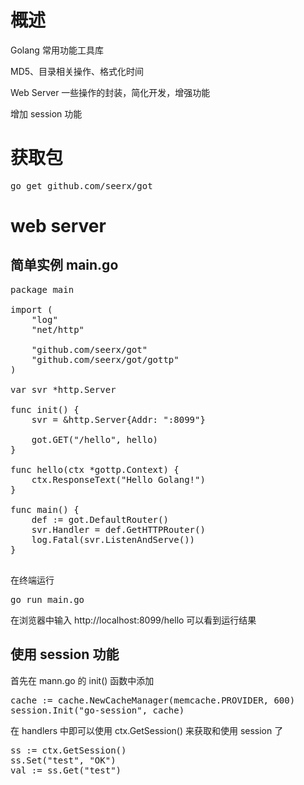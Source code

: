 # 概述
Golang 常用功能工具库

MD5、目录相关操作、格式化时间

Web Server 一些操作的封装，简化开发，增强功能

增加 session 功能

# 获取包
<pre>
go get github.com/seerx/got
</pre>

# web server
## 简单实例 main.go
<pre>
package main

import (
	"log"
	"net/http"

	"github.com/seerx/got"
	"github.com/seerx/got/gottp"
)

var svr *http.Server

func init() {
	svr = &http.Server{Addr: ":8099"}

	got.GET("/hello", hello)
}

func hello(ctx *gottp.Context) {
	ctx.ResponseText("Hello Golang!")
}

func main() {
	def := got.DefaultRouter()
	svr.Handler = def.GetHTTPRouter()
	log.Fatal(svr.ListenAndServe())
}

</pre>

在终端运行
<pre>
go run main.go
</pre>
在浏览器中输入 http://localhost:8099/hello
可以看到运行结果

## 使用 session 功能
首先在 mann.go 的 init() 函数中添加
<pre>
cache := cache.NewCacheManager(memcache.PROVIDER, 600)
session.Init("go-session", cache)
</pre>

在 handlers 中即可以使用 ctx.GetSession() 来获取和使用 session 了
<pre>
ss := ctx.GetSession()
ss.Set("test", "OK")
val := ss.Get("test")
</pre>